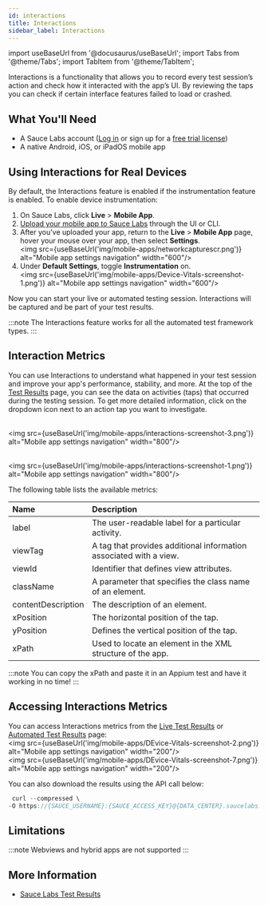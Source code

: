 ```yaml
---
id: interactions
title: Interactions
sidebar_label: Interactions
---
```

import useBaseUrl from '@docusaurus/useBaseUrl';
import Tabs from '@theme/Tabs';
import TabItem from '@theme/TabItem';

Interactions is a functionality that allows you to record every test session’s action and check how it interacted with the app’s UI. By reviewing the taps you can check if certain interface features failed to load or crashed.

## What You'll Need

* A Sauce Labs account ([Log in](https://accounts.saucelabs.com/am/XUI/#login/) or sign up for a [free trial license](https://saucelabs.com/sign-up))
* A native Android, iOS, or iPadOS mobile app
  
## Using Interactions for Real Devices

By default, the Interactions feature is enabled if the instrumentation feature is enabled.
To enable device instrumentation:

1. On Sauce Labs, click **Live** > **Mobile App**.
2. [Upload your mobile app to Sauce Labs](/mobile-apps/app-storage/) through the UI or CLI.
3. After you’ve uploaded your app, return to the **Live** > **Mobile App** page, hover your mouse over your app, then select **Settings**. <br/><img src={useBaseUrl('img/mobile-apps/networkcapturescr.png')} alt="Mobile app settings navigation" width="600"/>
4. Under **Default Settings**, toggle **Instrumentation** on. 
   <br/><img src={useBaseUrl('img/mobile-apps/Device-Vitals-screenshot-1.png')} alt="Mobile app settings navigation" width="600"/>

Now you can start your live or automated testing session. Interactions will be captured and be part of your test results.

:::note
The Interactions feature works for all the automated test framework types. 
:::

## Interaction Metrics

You can use Interactions to understand what happened in your test session and improve your app's performance, stability, and more. At the top of the [Test Results](/test-results) page, you can see the data on activities (taps) that occurred during the testing session. To get more detailed information, click on the dropdown icon next to an action tap you want to investigate.

<br/><img src={useBaseUrl('img/mobile-apps/interactions-screenshot-3.png')} alt="Mobile app settings navigation" width="800"/>

<br/><img src={useBaseUrl('img/mobile-apps/interactions-screenshot-1.png')} alt="Mobile app settings navigation" width="800"/>

The following table lists the available metrics:

|Name|Description|
|:---|:---|
|label|The user-readable label for a particular activity.|
|viewTag|A tag that provides additional information associated with a view.|
|viewId|Identifier that defines view attributes.|
|className|A parameter that specifies the class name of an element.|
|contentDescription|The description of an element.|
|xPosition|The horizontal position of the tap.|
|yPosition|Defines the vertical position of the tap.|
|xPath|Used to locate an element in the XML structure of the app.|

:::note
You can copy the xPath and paste it in an Appium test and have it working in no time! 
:::

## Accessing Interactions Metrics

You can access Interactions metrics from the [Live Test Results](/mobile-apps/live-testing/live-mobile-app-testing/) or [Automated Test Results](/mobile-apps/automated-testing/) page:
<br/><img src={useBaseUrl('img/mobile-apps/DEvice-Vitals-screenshot-2.png')} alt="Mobile app settings navigation" width="200"/>
<br/><img src={useBaseUrl('img/mobile-apps/DEvice-Vitals-screenshot-7.png')} alt="Mobile app settings navigation" width="200"/>


You can also download the results using the API call below: 

 ```java
  curl --compressed \
-O https://{SAUCE_USERNAME}:{SAUCE_ACCESS_KEY}@{DATA_CENTER}.saucelabs.com/v1/rdc/jobs/{JOB_ID}/insights.json
  ```


## Limitations

:::note 
Webviews and hybrid apps are not supported
:::

## More Information
* [Sauce Labs Test Results](/test-results)
